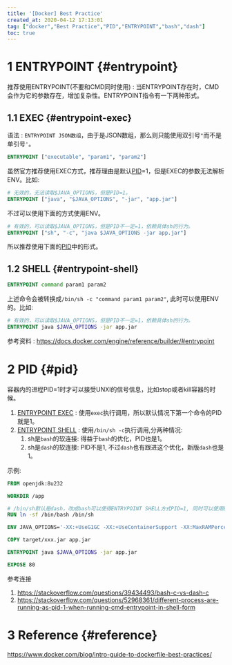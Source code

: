 ```yaml
---
title: '[Docker] Best Practice'
created_at: 2020-04-12 17:13:01
tag: ["docker","Best Practice","PID","ENTRYPOINT","bash","dash"]
toc: true
---
```


# 1 ENTRYPOINT {#entrypoint} 

推荐使用ENTRYPOINT(不要和CMD同时使用) : 当ENTRYPOINT存在时，CMD会作为它的参数存在，增加复杂性。ENTRYPOINT指令有一下两种形式。

## 1.1 EXEC  {#entrypoint-exec}

语法 : `ENTRYPOINT JSON数组`，由于是JSON数组，那么则只能使用双引号`"`而不是单引号`'`。

```dockerfile
ENTRYPOINT ["executable", "param1", "param2"]
```

虽然官方推荐使用EXEC方式，推荐理由是默认[PID]=1，但是EXEC的参数无法解析ENV。比如:

```dockerfile
# 无效的，无法读取$JAVA_OPTIONS，但是PID=1。
ENTRYPOINT ["java", "$JAVA_OPTIONS", "-jar", "app.jar"]
```

不过可以使用下面的方式使用ENV。

```dockerfile
# 有效的，可以读取$JAVA_OPTIONS，但是PID不一定=1，依赖具体sh的行为。
ENTRYPOINT ["sh", "-c", "java $JAVA_OPTIONS -jar app.jar"]
```

所以推荐使用下面的[PID]中的形式。

## 1.2 SHELL {#entrypoint-shell}

```dockerfile
ENTRYPOINT command param1 param2
```

上述命令会被转换成`/bin/sh -c "command param1 param2"`, 此时可以使用ENV的。比如:

```dockerfile
# 有效的，可以读取$JAVA_OPTIONS，但是PID不一定=1，依赖具体sh的行为。
ENTRYPOINT java $JAVA_OPTIONS -jar app.jar
```

参考资料 : <https://docs.docker.com/engine/reference/builder/#entrypoint>

# 2 PID {#pid}

容器内的进程PID=1时才可以接受UNXI的信号信息，比如stop或者kill容器的时候。

1. [ENTRYPOINT EXEC][ENTRYPOINT-EXEC] : 使用`exec`执行调用，所以默认情况下第一个命令的PID就是1。
2. [ENTRYPOINT SHELL][ENTRYPOINT-SHELL] : 使用`/bin/sh -c`执行调用,分两种情况:
    1. sh是`bash`的软连接: 得益于`bash`的优化，PID也是1。
    2. sh是`dash`的软连接: PID不是1, 不过`dash`也有跟进这个优化，新版`dash`也是1。

示例:
```dockerfile
FROM openjdk:8u232

WORKDIR /app

# /bin/sh默认是dash，改成bash可以使得ENTRYPOINT SHELL方式PID=1, 同时可以使用ENV。
RUN ln -sf /bin/bash /bin/sh

ENV JAVA_OPTIONS='-XX:+UseG1GC -XX:+UseContainerSupport -XX:MaxRAMPercentage=75.00'

COPY target/xxx.jar app.jar

ENTRYPOINT java $JAVA_OPTIONS -jar app.jar

EXPOSE 80
```


参考连接
1. <https://stackoverflow.com/questions/39434493/bash-c-vs-dash-c>
2. <https://stackoverflow.com/questions/52968361/different-process-are-running-as-pid-1-when-running-cmd-entrypoint-in-shell-form>

# 3 Reference {#reference}

https://www.docker.com/blog/intro-guide-to-dockerfile-best-practices/

[ENTRYPOINT-EXEC]:#entrypoint-exec
[ENTRYPOINT-SHELL]:#entrypoint-shell
[PID]:#pid
